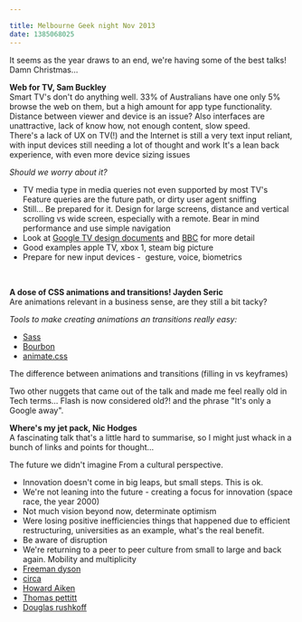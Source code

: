 ```yaml
---

title: Melbourne Geek night Nov 2013
date: 1385068025
---
```



It seems as the year draws to an end, we&#39;re having some of the best talks! Damn Christmas&hellip;

<strong>Web for TV, Sam Buckley</strong><br />Smart TV&#39;s don&#39;t do anything well. 33% of Australians have one only 5% browse the web on them, but a high amount for app type functionality.<br />Distance between viewer and device is an issue? Also interfaces are unattractive, lack of know how, not enough content, slow speed.<br />There&#39;s a lack of UX on TV(!) and the Internet is still a very text input reliant, with input devices still needing a lot of thought and work It&#39;s a lean back experience, with even more device sizing issues

<em>Should we worry about it?</em><ul><li>TV media type in media queries not even supported by most TV&#39;s Feature queries are the future path, or dirty user agent sniffing</li><li>Still... Be prepared for it. Design for large screens, distance and vertical scrolling vs wide screen, especially with a remote. Bear in mind performance and use simple navigation</li><li>Look at <a href="https://developers.google.com/tv/android/docs/gtv_android_patterns" target="_blank">Google TV design documents</a> and <a href="https://www.bbc.co.uk/gel/tv/device-considerations/designing-for-tv/introduction" target="_blank">BBC</a> for more detail</li><li>Good examples apple TV, xbox 1, steam big picture</li><li>Prepare for new input devices -&nbsp; gesture, voice, biometrics</li></ul>

&nbsp;

<strong>A dose of CSS animations and transitions! Jayden Seric</strong><br />Are animations relevant in a business sense, are they still a bit tacky?

<em>Tools to make creating animations an transitions really easy:</em><ul><li><a href="https://sass-lang.com/" target="_blank">Sass</a></li><li><a href="https://bourbon.io/" target="_blank">Bourbon</a></li><li><a href="https://daneden.me/animate/" target="_blank">animate.css</a></li></ul>

The difference between animations and transitions (filling in vs keyframes)

Two other nuggets that came out of the talk and made me feel really old in Tech terms&hellip; Flash is now considered old?! and the phrase&nbsp;&quot;It&#39;s only a Google away&quot;.

<strong>Where&#39;s my jet pack, Nic Hodges</strong><br />A fascinating talk that&#39;s a little hard to summarise, so I might just whack in a bunch of links and points for thought&hellip;

The future we didn&#39;t imagine From a cultural perspective.<ul><li>Innovation doesn&#39;t come in big leaps, but small steps. This is ok.</li><li>We&#39;re not leaning into the future - creating a focus for innovation (space race, the year 2000)</li><li>Not much vision beyond now, determinate optimism</li><li>Were losing positive inefficiencies things that happened due to efficient restructuring, universities as an example, what&#39;s the real benefit.</li><li>Be aware of disruption</li><li>We&#39;re returning to a peer to peer culture from small to large and back again. Mobility and multiplicity</li><li><a href="https://en.wikipedia.org/wiki/Freeman_Dyson" target="_blank">Freeman dyson</a></li><li><a href="https://cir.ca/" target="_blank">circa</a></li><li><a href="https://en.wikipedia.org/wiki/Howard_H._Aiken"  target="_blank">Howard Aiken</a></li><li><a href="https://web.mit.edu/comm-forum/forums/gutenberg_parenthesis.html"  target="_blank">Thomas pettitt</a></li><li><a href="https://www.rushkoff.com/"  target="_blank">Douglas rushkoff</a></li></ul>
